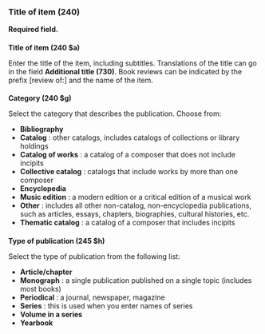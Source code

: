 ### **Title of item (240)**

**Required field.**

####   
**Title of item (240 $a)**  

Enter the title of the item, including subtitles. Translations of the title can go in the field **Additional title (730)**. Book reviews can be indicated by the prefix [review of:] and the name of the item.

####   
**Category (240 $g)**  

Select the category that describes the publication. Choose from:

- **Bibliography**
- **Catalog** : other catalogs, includes catalogs of collections or library holdings
- **Catalog of works** : a catalog of a composer that does not include incipits
- **Collective catalog** : catalogs that include works by more than one composer
- **Encyclopedia**
- **Music edition** : a modern edition or a critical edition of a musical work
- **Other** : includes all other non-catalog, non-encyclopedia publications, such as articles, essays, chapters, biographies, cultural histories, etc.
- **Thematic catalog** : a catalog of a composer that includes incipits  
  

####   
**Type of publication (245 $h)**  

Select the type of publication from the following list:

- **Article/chapter**
- **Monograph** : a single publication published on a single topic (includes most books)
- **Periodical** : a journal, newspaper, magazine
- **Series** : this is used when you enter names of series
- **Volume in a series**
- **Yearbook**